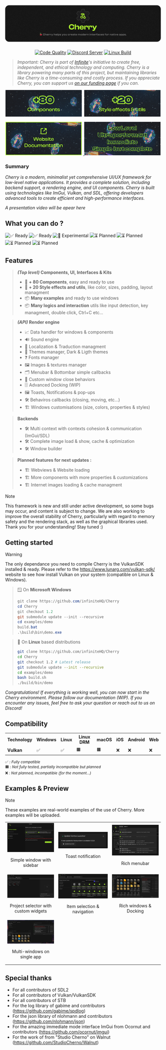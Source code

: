 

<a href="https://infinite.si">
  <h1 align="center">
    <picture>
      <source media="(prefers-color-scheme: dark)" srcset="./.github/imgs/banner.png">
      <img src="./.github/imgs/banner.png">
    </picture>
  </h1>
</a>

<div align="center">
<a title="Code Quality" href="https://www.codefactor.io/repository/github/infinitehq/cherry"><img alt="Code Quality" src="https://img.shields.io/codefactor/grade/github/infinitehq/cherry?longCache=true&style=for-the-badge&label=Code%20Quality&logoColor=fff&logo=CodeFactor&branch=master"></a>
  <a title="Discord Server" href="https://discord.gg/H2wptkecUg"><img alt="Discord Server" src="https://img.shields.io/discord/1095333825762046194?label=Discord&logo=Discord&logoColor=fff&style=for-the-badge"></a>
<a title="'Linux Build' workflow Status" href="https://img.shields.io/github/actions/workflow/status/infiniteHQ/cherry/build.yml"><img alt="Linux Build" src="https://img.shields.io/github/actions/workflow/status/infiniteHQ/cherry/build.yml?longCache=true&style=for-the-badge&label=Build&logoColor=fff&logo=GitHub%20Actions&branch=main"></a>
</div>

> *Important: Cherry is part of [Infinite](https://infinite.si/)'s initiative to create free, independent, and ethical technology and computing. Cherry is a library powering many parts of this project, but maintaining libraries like Cherry is a time-consuming and costly process. If you appreciate Cherry, you can support us [on our funding page](https://fund.infinite.si/) if you can.*

<p align="center" style="gap: 0; margin-bottom: 6px;">
  <img src="./.github/imgs/tile1.png" width="49%" style="margin-right:1%;">
  <img src="./.github/imgs/tile3.png" width="49%">
</p>
<p align="center" style="gap: 0;">
  <a target="_blank" href="https://cherry.infinite.si">
    <img src="./.github/imgs/tile2.png" width="49%" style="margin-right:1%;">
  </a>
  <img src="./.github/imgs/tile4.png" width="49%">
</p>



### Summary
*Cherry is a modern, minimalist yet comprehensive UI/UX framework for low-level native applications. It provides a complete solution, including backend support, a rendering engine, and UI components. Cherry is built using technologies like ImGui, Vulkan, and SDL, offering developers advanced tools to create efficient and high-performance interfaces.*

*A presentation video will be apear here*

## What you can do ?  

![✅ Ready](https://img.shields.io/badge/Desktop%20Applications-Ready-green?longCache=true&style=for-the-badge)
![✅ Ready](https://img.shields.io/badge/Debug%20Tools%20%26%20Utilities-Ready-green?longCache=true&style=for-the-badge)
![🧪 Experimental](https://img.shields.io/badge/Web%20Tech--Based%20Apps-Experimental-yellow?longCache=true&style=for-the-badge)
![⏳ Planned](https://img.shields.io/badge/Embedded%20Systems%20%26%20UIs-Planned-lightgrey?longCache=true&style=for-the-badge)
![⏳ Planned](https://img.shields.io/badge/Web%20Apps-Planned-lightgrey?longCache=true&style=for-the-badge)
![⏳ Planned](https://img.shields.io/badge/Mobile%20Apps-Planned-lightgrey?longCache=true&style=for-the-badge)
![⏳ Planned](https://img.shields.io/badge/UI%20in%20Games%20%26%20Renders-Planned-lightgrey?longCache=true&style=for-the-badge)



## Features

> ***(Top level)* Components, UI, Interfaces & Kits**
> - 🧰 **+ 80 Components**, easy and ready to use
> - 🧰 **+ 20 Style effects and utils**, like color, sizes, padding, layout managment
> - 📦 **Many examples** and ready to use windows
> - 📦 **Many logics and interaction** utils like input detection, key managment, double click, Ctrl+C etc...

> ***(API)* Render engine**
> - 📈 Data handler for windows & components
> - 🔊 Sound engine
> - 💬 Localization & Traduction managment
> - 🎨 Themes manager, Dark & Ligth themes
> - ❓ Fonts manager
> - 🖼️ Images & textures manager
> - 🗂️ Menubar & Bottombar simple callbacks
> - 💪 Custom window close behaviors
> - 🗄️ Advanced Docking (WIP)
> - 🖼️ Toasts, Notifications & pop-ups
> - 🛠️ Behaviros callbacks (closing, moving, etc...)
> - 🏗️ Windows customisations (size, colors, properties & styles)

> **Backends**
> - 🛠️ Multi context with contexts cohesion & communication (ImGui/SDL)
> - 🛠️ Complete image load & show, cache & optimization
> - 🛠️ Window builder


> **Planned features for next updates :**
> - 🏗️ Webviews & Website loading
> - 🏗️ More components with more properties & customizations
> - 🏗️ Internet images loading & cache managment


> [!NOTE]  
> This framework is new and still under active development, so some bugs may occur, and content is subject to change. We are also working to improve the overall stability of Cherry, particularly with regard to memory safety and the rendering stack, as well as the graphical libraries used. Thank you for your understanding! Stay tuned :)

## Getting started
> [!WARNING]  
> The only dependance you need to compile Cherry is the VulkanSDK installed & ready. Please refer to the https://www.lunarg.com/vulkan-sdk/ website to see how install Vulkan on your system (compatible on Linux & Windows).


> 🪟 On **Microsoft Windows**
> ``` powershell
> git clone https://github.com/infiniteHQ/Cherry
> cd Cherry
> git checkout 1.2
> git submodule update --init --recursive
> cd examples/demo
> build.bat
> .\build\bin\demo.exe
> ```

> 🐧 On **Linux** based distributions
> ``` bash
> git clone https://github.com/infiniteHQ/Cherry
> cd Cherry
> git checkout 1.2 # Latest release
> git submodule update --init --recursive
> cd examples/demo
> bash build.sh
> ./build/bin/demo
> ```

*Congratulations! If everything is working well, you can now start in the Cherry environment. Please follow our documentation (WIP). If you encounter any issues, feel free to ask your question or reach out to us on Discord!*


<h2>Compatibility</h2>

<table style="width:100%;">
  <tr>
    <th>Technology</th>
    <th>Windows</th>
    <th>Linux</th>
    <th>Linux DRM</th>
    <th>macOS</th>
    <th>iOS</th>
    <th>Android</th>
    <th>Web</th>
  </tr>
  <tr>
    <td><strong>Vulkan</strong></td>
    <td>✅</td>
    <td>✅</td>
    <td>🟧</td>
    <td>🟧</td>
    <td>❌</td>
    <td>❌</td>
    <td>❌</td>
  </tr>
</table>

<p style="font-size: 12px;">
✅ <em>: Fully compatible</em><br>
🟧 <em>: Not fully tested, partially incompatible but planned</em><br>
❌ <em>: Not planned, incompatible (for the moment...)</em>
</p>


## Examples & Preview
  
> [!NOTE]  
> These examples are real-world examples of the use of Cherry. More examples will be uploaded.
<table>
  <tr>
    <td align="center">
      <img src="./.github/imgs/Cherry1.png" alt="Cherry 1" width="250">
      <p>Simple window with sidebar</p>
    </td>
    <td align="center">
      <img src="./.github/imgs/Cherry2.png" alt="Cherry 2" width="250">
      <p>Toast notification</p>
    </td>
    <td align="center">
      <img src="./.github/imgs/Cherry3.png" alt="Cherry 3" width="250">
      <p>Rich menubar</p>
    </td>
  </tr>
  <tr>
    <td align="center">
      <img src="./.github/imgs/Cherry4.png" alt="Cherry 4" width="250">
      <p>Project selector with custom widgets</p>
    </td>
    <td align="center">
      <img src="./.github/imgs/Cherry5.png" alt="Cherry 5" width="250">
      <p>Item selection & navigation</p>
    </td>
    <td align="center">
      <img src="./.github/imgs/Cherry6.png" alt="Cherry 6" width="250">
      <p>Rich windows & Docking</p>
    </td>
  </tr>
  <tr>
    <td align="center">
      <img src="./.github/imgs/Cherry7.png" alt="Cherry 7" width="250">
      <p>Multi-windows on single app</p>
    </td>
  </tr>
</table>

## Special thanks
- For all contributors of SDL2
- For all contributors of Vulkan/VulkanSDK
- For all contributors of STB
- For the log library of gabime and contributors (https://github.com/gabime/spdlog)
- For the json library of nlohmann and contributors (https://github.com/nlohmann/json)
- For the amazing immediate mode interface ImGui from Ocornut and contributors (https://github.com/ocornut/imgui)
- For the work of from "Studio Cherno" on Walnut (https://github.com/StudioCherno/Walnut)
